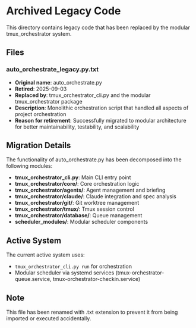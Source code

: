 # Archived Legacy Code

This directory contains legacy code that has been replaced by the modular tmux_orchestrator system.

## Files

### auto_orchestrate_legacy.py.txt
- **Original name**: auto_orchestrate.py
- **Retired**: 2025-09-03
- **Replaced by**: tmux_orchestrator_cli.py and the modular tmux_orchestrator package
- **Description**: Monolithic orchestration script that handled all aspects of project orchestration
- **Reason for retirement**: Successfully migrated to modular architecture for better maintainability, testability, and scalability

## Migration Details

The functionality of auto_orchestrate.py has been decomposed into the following modules:

- **tmux_orchestrator_cli.py**: Main CLI entry point
- **tmux_orchestrator/core/**: Core orchestration logic
- **tmux_orchestrator/agents/**: Agent management and briefing
- **tmux_orchestrator/claude/**: Claude integration and spec analysis
- **tmux_orchestrator/git/**: Git worktree management
- **tmux_orchestrator/tmux/**: Tmux session control
- **tmux_orchestrator/database/**: Queue management
- **scheduler_modules/**: Modular scheduler components

## Active System

The current active system uses:
- `tmux_orchestrator_cli.py run` for orchestration
- Modular scheduler via systemd services (tmux-orchestrator-queue.service, tmux-orchestrator-checkin.service)

## Note

This file has been renamed with .txt extension to prevent it from being imported or executed accidentally.
